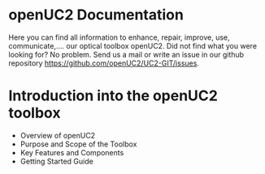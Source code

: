# openUC2 Documentation

Here you can find all information to enhance, repair, improve, use, communicate,.... our optical toolbox openUC2. Did not find what you were looking for? No problem. Send us a mail or write an issue in our github repository https://github.com/openUC2/UC2-GIT/issues.

# Introduction into the openUC2 toolbox

   - Overview of openUC2
   - Purpose and Scope of the Toolbox
   - Key Features and Components
   - Getting Started Guide
